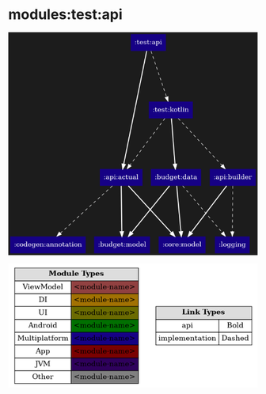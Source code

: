 # modules:test:api

<!--region chart-->
![chart](atlas/chart.png)

![legend](../../../atlas/legend.png)
<!--endregion-->